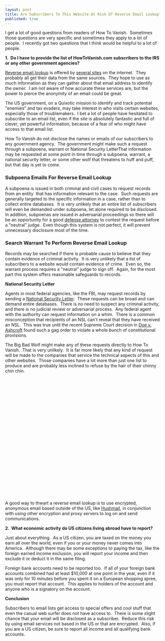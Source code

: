 ```yaml
---
layout: post
title: Are Subscribers To This Website At Risk Of Reverse Email Lookup?
published: true
---
```

<p>I get a lot of good questions from readers of How To Vanish.  Sometimes those questions are very specific and sometimes they apply to a lot of people.  I recently got two questions that I think would be helpful to a lot of people.</p>
<p><strong>1.  Do I have to provide the list of HowToVanish.com subscribers to the IRS or any other government agencies?</strong></p>
<p><a title="reverse email lookup" href="http://www.howtovanish.com/2010/08/are-subscribers-to-this-website-at-risk-of-reverse-email-lookup" target="_blank">Reverse email lookup</a> is offered by <a title="reverse email lookup" href="http://www.reverselookupemailtool.com/index.html" target="_blank">several sites</a> on the internet.  They probably all get their data from the same sources.  They hope to use as much information as they can gather about that email address to identify the owner.  I am not aware of how accurate these services are, but the power to pierce the anonymity of an email could be great.</p>
<p>The US government, on a Quixotic mission to identify and track potential "enemies" and tax evaders, may take interest in who visits certain websites, especially those of troublemakers.  I bet a lot of people have hesitated to subscribe to an email list, even if the site is absolutely fantastic and full of clever, yet powerful information, because of a fear of who might have access to that email list.</p>
<p>How To Vanish do not disclose the names or emails of our subscribers to any government agency.  The government might make such a request through a subpoena, warrant or National Security LetterThat information may be requested at some point in time through a subpoena, warrant, a national security letter, or some other wolf that threatens to huff and puff, but that day is yet to come.</p>
<h3><strong>Subpoena Emails For Reverse Email Lookup</strong></h3>
<p>A subpoena is issued in both criminal and civil cases to request records from an entity  that has information relevant to the case.  Such requests are generally targeted to the specific information in a case, rather than to collect entire databases.  It is very unlikely that an entire list of subscribers will even be demanded under subpoena, let alone required to be disclosed.  In addition, subpoenas are issued in adversarial proceedings so there will be an opportunity for a good <a title="San Diego Defense Attorney" href="http://www.conforti-turner.com/" target="_blank">defense attorney</a> to contest the request before a "neutral" judge.  Even though this system is not perfect, it will prevent unnecessary disclosure most of the time.</p>
<h3><strong>Search Warrant To Perform Reverse Email Lookup</strong></h3>
<p>Records may be searched if there is probable cause to believe that they contain evidence of criminal activity.  It is very unlikely that a list of subscribers to a website would contain evidence of crime.  Even so, the warrant process requires a "neutral" judge to sign off.  Again, for the most part this system offers reasonable safeguards to records.</p>
<p><strong>National Security Letter</strong></p>
<p>Agents in most federal agencies, like the FBI, may request records by sending a <a title="privacy tools and resources" href="http://www.howtovanish.com/2010/07/recommended-videos/#Nova: The Spy Factory" target="_blank">National Security Letter</a>.  These requests can be broad and can demand entire databases.  There is no need to suspect any criminal activity, and there is no judicial review or adversarial process.  Any federal agent with the authority can request information on a whim.  There is a common misconception that recipients of an NSL can't reveal that they have received an NSL.  This was true until the recent Supreme Court decision in <a title="Doe v Ashcroft" href="http://scholar.google.com/scholar_case?case=15299110744201350486&amp;hl=en&amp;as_sdt=2&amp;as_vis=1&amp;oi=scholarr" target="_blank">Doe v. Ashcroft</a> found such a gag order to violate a whole bunch of constitutional provisions.</p>
<p>The Big Bad Wolf might make any of these requests directly to How To Vanish.  That is very unlikely.  It is far more likely that any kind of request will be made to the companies that service the technical aspects of this and other websites.  Those companies have a lot more than just one list to produce and are probably less inclined to refuse by the hair of their chinny chin chin.</p>
<p><object classid="clsid:d27cdb6e-ae6d-11cf-96b8-444553540000" width="480" height="385" codebase="http://download.macromedia.com/pub/shockwave/cabs/flash/swflash.cab#version=6,0,40,0"><param name="name" value="reverse email lookup" /><param name="src" value="http://www.youtube.com/v/gAIKG2MpsmE?fs=1&amp;hl=en_US" /><embed type="application/x-shockwave-flash" width="480" height="385" src="http://www.youtube.com/v/gAIKG2MpsmE?fs=1&amp;hl=en_US" name="reverse email lookup"></embed></object></p>
<p>A good way to thwart a reverse email lookup is to use encrypted, anonymous email based outside of the US, like <a title="hushmail" href="http://www.howtovanish.com/2010/03/husmail-husmail-login/" target="_blank">Hushmail</a>, in conjunction with using other encryption and proxy servers to log on and send communications.</p>
<p><strong>2.  What economic activity do US citizens living abroad have to report?</strong></p>
<p>Just about everything.  As a US citizen, you are taxed on the money you earn all over the world, even if you or your money never comes into America.  Although there may be some exceptions to paying the tax, like the foreign earned income exclusion, you will report your income and then exclude it or deduct it in the same filing.</p>
<p>Foreign bank accounts need to be reported too.  If all of your foreign bank accounts combined had at least $10,000 at one point in the year, even if it was only for 10 minutes before you spent it on a European shopping spree, you must report that account.  This applies to holders of the account and anyone who is a signatory on the account.</p>
<p><strong>Conclusion</strong></p>
<p>Subscribers to email lists get access to special offers and cool stuff that even the casual web surfer does not have access to.  There is some slight chance that your email will be disclosed as a subscriber.  Reduce this risk by using email services not based in the US or that are encrypted.  Also, if you are a US citizen, be sure to report all income and all qualifying bank accounts.</p>
